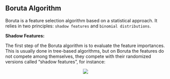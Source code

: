 ## Boruta Algorithm

Boruta is a feature selection algorithm based on a statistical approach. It relies in two principles: `shadow features` and `binomial distributions`.

**Shadow Features:**

The first step of the Boruta algorithm is to evaluate the feature importances. This is usually done in tree-based algorithms, but on Boruta the features do not compete among themselves, they compete with their randomized versions called “shadow features”, for instance:

<p align="center">
  <img src="https://miro.medium.com/max/700/1*zStvS_9GpDEJJFZb0AvG4Q.png">
</p>
